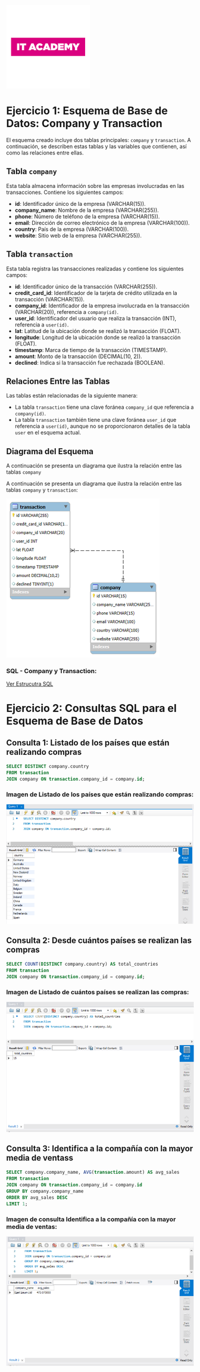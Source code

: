 ![IT Academy Logo](https://github.com/ciberzerone/it_Academy_Data_Scientist/blob/main/sprint2/imagen/logoIT.png)

# Ejercicio 1: Esquema de Base de Datos: Company y Transaction

El esquema creado incluye dos tablas principales: `company` y `transaction`. A continuación, se describen estas tablas y las variables que contienen, así como las relaciones entre ellas.

## Tabla `company`

Esta tabla almacena información sobre las empresas involucradas en las transacciones. Contiene los siguientes campos:

- **id**: Identificador único de la empresa (VARCHAR(15)).
- **company_name**: Nombre de la empresa (VARCHAR(255)).
- **phone**: Número de teléfono de la empresa (VARCHAR(15)).
- **email**: Dirección de correo electrónico de la empresa (VARCHAR(100)).
- **country**: País de la empresa (VARCHAR(100)).
- **website**: Sitio web de la empresa (VARCHAR(255)).

## Tabla `transaction`

Esta tabla registra las transacciones realizadas y contiene los siguientes campos:

- **id**: Identificador único de la transacción (VARCHAR(255)).
- **credit_card_id**: Identificador de la tarjeta de crédito utilizada en la transacción (VARCHAR(15)).
- **company_id**: Identificador de la empresa involucrada en la transacción (VARCHAR(20)), referencia a `company(id)`.
- **user_id**: Identificador del usuario que realiza la transacción (INT), referencia a `user(id)`.
- **lat**: Latitud de la ubicación donde se realizó la transacción (FLOAT).
- **longitude**: Longitud de la ubicación donde se realizó la transacción (FLOAT).
- **timestamp**: Marca de tiempo de la transacción (TIMESTAMP).
- **amount**: Monto de la transacción (DECIMAL(10, 2)).
- **declined**: Indica si la transacción fue rechazada (BOOLEAN).

## Relaciones Entre las Tablas

Las tablas están relacionadas de la siguiente manera:

- La tabla `transaction` tiene una clave foránea `company_id` que referencia a `company(id)`.
- La tabla `transaction` también tiene una clave foránea `user_id` que referencia a `user(id)`, aunque no se proporcionaron detalles de la tabla `user` en el esquema actual.

## Diagrama del Esquema

A continuación se presenta un diagrama que ilustra la relación entre las tablas `company`

A continuación se presenta un diagrama que ilustra la relación entre las tablas `company` y `transaction`:

![Diagrama del Esquema](https://github.com/ciberzerone/it_Academy_Data_Scientist/blob/main/sprint2/imagen/trans01.png)


### SQL - Company y Transaction:
[Ver Estrucutra SQL](https://github.com/ciberzerone/it_Academy_Data_Scientist/blob/main/sprint2/sql/estructura_dades.sql)



# Ejercicio 2: Consultas SQL para el Esquema de Base de Datos

## Consulta 1: Listado de los países que están realizando compras

```sql
SELECT DISTINCT company.country
FROM transaction
JOIN company ON transaction.company_id = company.id;
```

### Imagen de  Listado de los países que están realizando compras:
![Listado de los países que están realizando compra](https://github.com/ciberzerone/it_Academy_Data_Scientist/blob/main/sprint2/imagen/ej02_consulta_pais.PNG)

## Consulta 2: Desde cuántos países se realizan las compras

```sql
SELECT COUNT(DISTINCT company.country) AS total_countries
FROM transaction
JOIN company ON transaction.company_id = company.id;
```

### Imagen de  Listado de cuántos países se realizan las compras:
![Listado de cuántos países se realizan las compras](https://github.com/ciberzerone/it_Academy_Data_Scientist/blob/main/sprint2/imagen/ej02_consulta_nro_pais.PNG)

## Consulta 3: Identifica a la compañía con la mayor media de ventass

```sql
SELECT company.company_name, AVG(transaction.amount) AS avg_sales
FROM transaction
JOIN company ON transaction.company_id = company.id
GROUP BY company.company_name
ORDER BY avg_sales DESC
LIMIT 1;
```

### Imagen de consulta Identifica a la compañía con la mayor media de ventas:
![Listado de cuántos países se realizan las compras](https://github.com/ciberzerone/it_Academy_Data_Scientist/blob/main/sprint2/imagen/ej02_consulta_company.PNG)





